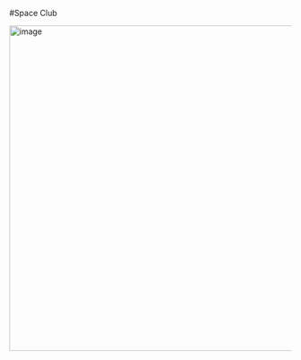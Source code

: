 #Space Club

<img width="580" alt="image" src="https://user-images.githubusercontent.com/93920874/173323301-fc456ffa-8804-46eb-9411-14d97849cd88.png">
